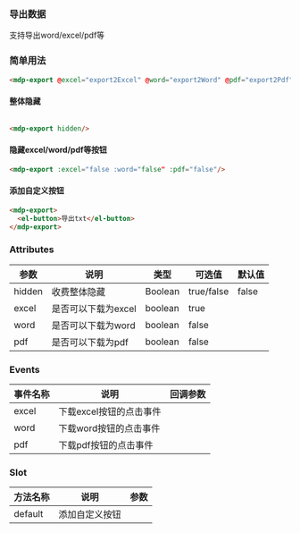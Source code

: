 ### 导出数据 
支持导出word/excel/pdf等
### 简单用法 

```html
<mdp-export @excel="export2Excel" @word="export2Word" @pdf="export2Pdf"/>
```

#### 整体隐藏
```html 

<mdp-export hidden/>
```

#### 隐藏excel/word/pdf等按钮
```html
<mdp-export :excel="false :word="false" :pdf="false"/>
```

#### 添加自定义按钮
```html
<mdp-export>
  <el-button>导出txt</el-button>
</mdp-export>
``` 
 

### Attributes
|参数|说明|类型|可选值|默认值|  
|--------|------|--------|-----------------|----------------|  
|hidden|收费整体隐藏|Boolean |true/false|false  
|excel|是否可以下载为excel|boolean|true  
|word|是否可以下载为word|boolean|false  
|pdf|是否可以下载为pdf|boolean|false  


### Events
|事件名称|说明|回调参数|  
|--------|------|--------|  
excel|下载excel按钮的点击事件|  
word|下载word按钮的点击事件|  
pdf|下载pdf按钮的点击事件|  

### Slot
|方法名称|说明|参数|
|--------|------|--------| 
default|添加自定义按钮
  
